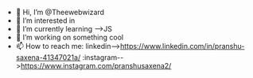 - 👋 Hi, I’m @Theewebwizard
- 👀 I’m interested in 
- 🌱 I’m currently learning -->JS
- 💞️ I’m working on something cool
- 📫 How to reach me: linkedin-->https://www.linkedin.com/in/pranshu-saxena-41347021a/
  					 :instagram-->https://www.instagram.com/pranshusaxena2/

<!---
Theewebwizard/Theewebwizard is a ✨ special ✨ repository because its `README.md` (this file) appears on your GitHub profile.
You can click the Preview link to take a look at your changes.
--->
